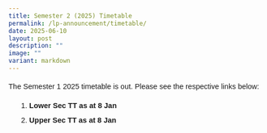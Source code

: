 ```yaml
---
title: Semester 2 (2025) Timetable
permalink: /lp-announcement/timetable/
date: 2025-06-10
layout: post
description: ""
image: ""
variant: markdown
---
```

<p style="font-size:14.5px; line-height:2 ;margin-top:0px; font-family:sans-serif;" class="description">The Semester 1 2025 timetable is out. Please see the respective links below:</p>

<ol style="margin-top:-5px;">
	<li style="font-size:14.5px; line-height:2;margin-left:17px;font-family:sans-serif;"><a href="https://drive.google.com/drive/folders/1d93Y-HOyuod5wvaFfLeKArIhpz1DW6mC?usp=sharing" style="font-size:14.5px; line-height:1.5;font-family:sans-serif;font-weight:bold;text-decoration: none;">Lower Sec TT as at 8 Jan</a></li>
		<li style="font-size:14.5px; line-height:2;margin-left:17px;font-family:sans-serif;"><a href="https://drive.google.com/drive/folders/1X8-y3KDHI5lYv7Ey0sflVZOGyHWayn2o?usp=sharing" style="font-size:14.5px; line-height:1.5;font-family:sans-serif;font-weight:bold;text-decoration: none;">Upper Sec TT as at 8 Jan</a></li>
	</ol>